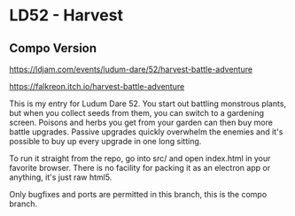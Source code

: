 # LD52 - Harvest

## Compo Version

https://ldjam.com/events/ludum-dare/52/harvest-battle-adventure

https://falkreon.itch.io/harvest-battle-adventure

This is my entry for Ludum Dare 52. You start out battling monstrous plants, but when you collect seeds from them, you can switch to a gardening screen. Poisons and herbs you get from your garden can then buy more battle upgrades. Passive upgrades quickly overwhelm the enemies and it's possible to buy up every upgrade in one long sitting.


To run it straight from the repo, go into src/ and open index.html in your favorite browser. There is no facility for packing it as an electron app or anything, it's just raw html5.


Only bugfixes and ports are permitted in this branch, this is the compo branch.
